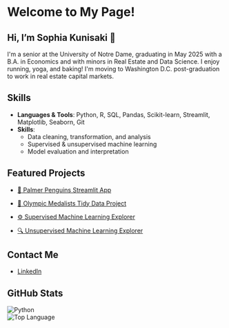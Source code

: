 # Welcome to My Page!
## Hi, I’m Sophia Kunisaki 👋

I'm a senior at the University of Notre Dame, graduating in May 2025 with a B.A. in Economics and with minors in Real Estate and Data Science. I enjoy running, yoga, and baking! I'm moving to Washington D.C. post-graduation to work in real estate capital markets.

## Skills 

- **Languages & Tools**: Python, R, SQL, Pandas, Scikit-learn, Streamlit, Matplotlib, Seaborn, Git
- **Skills**:
  - Data cleaning, transformation, and analysis
  - Supervised & unsupervised machine learning
  - Model evaluation and interpretation

## Featured Projects

- [🐧 Palmer Penguins Streamlit App](https://github.com/sophiakun/Kunisaki-Data-Science-Portfolio/tree/main/basic-streamlit-app)  

- [🏅 Olympic Medalists Tidy Data Project](https://github.com/sophiakun/Kunisaki-Data-Science-Portfolio/tree/main/TidyData-Project)  

- [⚙️ Supervised Machine Learning Explorer](https://github.com/sophiakun/Kunisaki-Data-Science-Portfolio/tree/main/MLStreamlitApp)  

- [🔍 Unsupervised Machine Learning Explorer](https://github.com/sophiakun/Kunisaki-Data-Science-Portfolio/tree/main/MLUnsupervisedApp)  

## Contact Me

- [LinkedIn](https://www.linkedin.com/in/sophia-kunisaki/)

## GitHub Stats

![Python](https://img.shields.io/badge/Python-3.10-blue?logo=python)  
![Top Language](https://img.shields.io/github/languages/top/sophiakun/Kunisaki-Data-Science-Portfolio)
